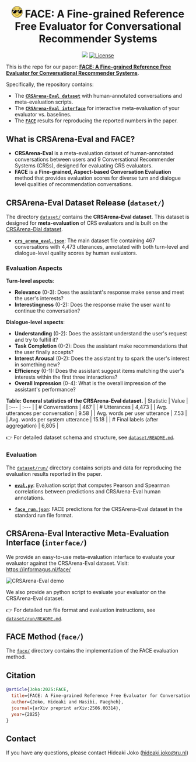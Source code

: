 # <div align="center"><img src="images/face_icon.png" alt="FACE icon" width="30" /> FACE: A Fine-grained Reference Free Evaluator for Conversational Recommender Systems<div>

<div align="center">
    <a href="https://arxiv.org/abs/2506.00314" target="_blank"><img src=https://img.shields.io/badge/arXiv-b5212f.svg?logo=arxiv></a>
    <a href="https://github.com/informagi/face">
        <img alt="License" src="https://img.shields.io/badge/License-MIT-blue?style=flat">
    </a>
</div>

This is the repo for our paper: **[FACE: A Fine-grained Reference Free Evaluator for Conversational Recommender Systems](https://arxiv.org/abs/2506.00314)**.

Specifically, the repository contains:  
- The [**`CRSArena-Eval dataset`**](dataset/) with human-annotated conversations and meta-evaluation scripts.
- The [**`CRSArena-Eval interface`**](interface/) for interactive meta-evaluation of your evaluator vs. baselines.
- The [**`FACE`**](face/) results for reproducing the reported numbers in the paper.

## What is CRSArena-Eval and FACE?

- **CRSArena-Eval** is a meta-evaluation dataset of human-annotated conversations between users and 9 Conversational Recommender Systems (CRSs), designed for evaluating CRS evaluators.
- **FACE** is a **Fine-grained, Aspect-based Conversation Evaluation** method that provides evaluation scores for diverse turn and dialogue level qualities of recommendation conversations.

## CRSArena-Eval Dataset Release (`dataset/`)

The directory [`dataset/`](dataset/) contains the **CRSArena-Eval dataset**.
This dataset is designed for **meta-evaluation** of CRS evaluators and is built on the [CRSArena-Dial dataset](https://github.com/iai-group/crsarena-dial).

- [**`crs_arena_eval.json`**](dataset/crs_arena_eval.json): The main dataset file containing 467 conversations with 4,473 utterances, annotated with both turn-level and dialogue-level quality scores by human evaluators.

### Evaluation Aspects

**Turn-level aspects**:
- **Relevance** (0-3): Does the assistant's response make sense and meet the user's interests?
- **Interestingness** (0-2): Does the response make the user want to continue the conversation?

**Dialogue-level aspects**:
- **Understanding** (0-2): Does the assistant understand the user's request and try to fulfill it?
- **Task Completion** (0-2): Does the assistant make recommendations that the user finally accepts?
- **Interest Arousal** (0-2): Does the assistant try to spark the user's interest in something new?
- **Efficiency** (0-1): Does the assistant suggest items matching the user's interests within the first three interactions?
- **Overall Impression** (0-4): What is the overall impression of the assistant's performance?

**Table: General statistics of the CRSArena-Eval dataset.**
| Statistic | Value |
| :--- | :--- |
| # Conversations | 467 |
| # Utterances | 4,473 |
| Avg. utterances per conversation | 9.58 |
| Avg. words per user utterance | 7.53 |
| Avg. words per system utterance | 15.18 |
| # Final labels (after aggregation) | 6,805 |

👉 For detailed dataset schema and structure, see [`dataset/README.md`](dataset/README.md).

### Evaluation

The [`dataset/run/`](dataset/run/) directory contains scripts and data for reproducing the evaluation results reported in the paper.

- [**`eval.py`**](dataset/run/eval.py): Evaluation script that computes Pearson and Spearman correlations between predictions and CRSArena-Eval human annotations.

- [**`face_run.json`**](dataset/run/face_run.json): FACE predictions for the CRSArena-Eval dataset in the standard run file format.


## CRSArena-Eval Interactive Meta-Evaluation Interface (`interface/`)

We provide an easy-to-use meta-evaluation interface to evaluate your evaluator against the CRSArena-Eval dataset.
Visit: https://informagus.nl/face/

![CRSArena-Eval demo](./dataset/run/demo.gif)

We also provide an python script to evaluate your evaluator on the CRSArena-Eval dataset.

👉 For detailed run file format and evaluation instructions, see [`dataset/run/README.md`](dataset/run/README.md).

## FACE Method (`face/`)

The [`face/`](face/) directory contains the implementation of the FACE evaluation method.


## Citation

```bibtex
@article{Joko:2025:FACE,
  title={FACE: A Fine-grained Reference Free Evaluator for Conversational Recommender Systems},
  author={Joko, Hideaki and Hasibi, Faegheh},
  journal={arXiv preprint arXiv:2506.00314},
  year={2025}
}
```

## Contact

If you have any questions, please contact Hideaki Joko (hideaki.joko@ru.nl)

